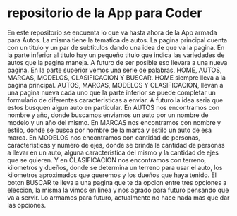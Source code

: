 # repositorio de la App para Coder

En este repositorio se encuenta lo que va hasta ahora de la App armada para Autos.
La misma tiene la tematica de autos. La pagina principal cuenta con un titulo y un par de subtitulos dando una idea de que va la pagina. 
En la parte inferior al titulo hay un pequeño titulo que indica las variedades de autos que la pagina maneja. A futuro de ser posible eso llevara a una nueva pagina.
En la parte superior vemos una serie de palabras, HOME, AUTOS, MARCAS, MODELOS, CLASIFICACION Y BUSCAR.
HOME siempre lleva a la pagina principal.
AUTOS, MARCAS, MODELOS Y CLASIFICACION, llevan a una pagina nueva cada uno que la parte inferior se puede completar un formulario de diferentes caracteristicas a enviar. A futuro la idea seria que estos busquen algun auto en particular.
En AUTOS nos encontramos con nombre y año, donde buscamos enviamos un auto por un nombre de modelo y un año del mismo. 
En MARCAS nos encontramos con nombre y estilo, donde se busca por nombre de la marca y estilo un auto de esa marca. 
En MODELOS nos encontramos con cantidad de personas, caracteristicas y numero de ejes, donde se brinda la cantidad de personas a llevar en un auto, alguna caracteristica del mismo y la cantidad de ejes que se quieren.
Y en CLASIFICACION nos encontramos con terreno, kilometros y dueños, donde se determina un terreno para usar el auto, los kilometros aproximados que queremos y los dueños que haya tenido.
El boton BUSCAR te lleva a una pagina que te da opcion entre tres opciones a eleccion, la misma la vimos en linea y nos agrado para futuro pensando que va a servir. Lo armamos para futuro, actualmente no hace nada mas que dar las opciones.
